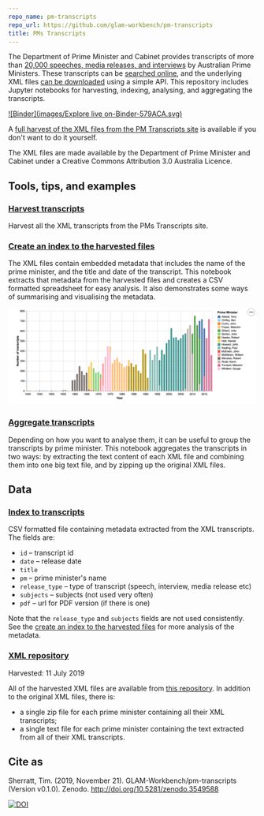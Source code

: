 ```yaml
---
repo_name: pm-transcripts
repo_url: https://github.com/glam-workbench/pm-transcripts
title: PMs Transcripts
---
```


The Department of Prime Minister and Cabinet provides transcripts of more than [20,000 speeches, media releases, and interviews](https://pmtranscripts.dpmc.gov.au/about-collection) by Australian Prime Ministers. These transcripts can be [searched online](https://pmtranscripts.dpmc.gov.au/), and the underlying XML files [can be downloaded](https://pmtranscripts.dpmc.gov.au/developers) using a simple API. This repository includes Jupyter notebooks for harvesting, indexing, analysing, and aggregating the transcripts.

[![Binder](images/Explore live on-Binder-579ACA.svg)](https://mybinder.org/v2/gh/GLAM-Workbench/australian-commonwealth-hansard/master)

A [full harvest of the XML files from the PM Transcripts site](https://github.com/wragge/pm-transcripts) is available if you don't want to do it yourself.

The XML files are made available by the Department of Prime Minister and Cabinet under a Creative Commons Attribution 3.0 Australia Licence.

## Tools, tips, and examples

### [Harvest transcripts](https://nbviewer.jupyter.org/github/GLAM-Workbench/pm-transcripts/blob/master/harvest_transcripts.ipynb)
Harvest all the XML transcripts from the PMs Transcripts site.

### [Create an index to the harvested files](https://nbviewer.jupyter.org/github/GLAM-Workbench/pm-transcripts/blob/master/index_and_analyse_transcript_metadata.ipynb)
The XML files contain embedded metadata that includes the name of the prime minister, and the title and date of the transcript. This notebook extracts that metadata from the harvested files and creates a CSV formatted spreadsheet for easy analysis. It also demonstrates some ways of summarising and visualising the metadata.

![Chart showing number of transcripts per year](images/pms-transcripts.png)

### [Aggregate transcripts](https://nbviewer.jupyter.org/github/GLAM-Workbench/pm-transcripts/blob/master/aggregate_transcripts.ipynb)  
Depending on how you want to analyse them, it can be useful to group the transcripts by prime minister. This notebook aggregates the transcripts in two ways: by extracting the text content of each XML file and combining them into one big text file, and by zipping up the original XML files.

## Data

### [Index to transcripts](https://github.com/GLAM-Workbench/pm-transcripts/blob/master/index.csv)

CSV formatted file containing metadata extracted from the XML transcripts. The fields are:

* `id` – transcript id
* `date` – release date
* `title`
* `pm` – prime minister's name
* `release_type` – type of transcript (speech, interview, media release etc)
* `subjects` – subjects (not used very often)
* `pdf` – url for PDF version (if there is one)

Note that the `release_type` and `subjects` fields are not used consistently. See the [create an index to the harvested files](https://nbviewer.jupyter.org/github/GLAM-Workbench/pm-transcripts/blob/master/index_and_analyse_transcript_metadata.ipynb) for more analysis of the metadata.

### [XML repository](https://github.com/wragge/hansard-xml)

Harvested: 11 July 2019

All of the harvested XML files are available from [this repository](https://github.com/wragge/hansard-xml). In addition to the original XML files, there is:

* a single zip file for each prime minister containing all their XML transcripts;
* a single text file for each prime minister containing the text extracted from all of their XML transcripts.

## Cite as

Sherratt, Tim. (2019, November 21). GLAM-Workbench/pm-transcripts (Version v0.1.0). Zenodo. <http://doi.org/10.5281/zenodo.3549588>

[![DOI](https://zenodo.org/badge/DOI/10.5281/zenodo.3549588.svg)](https://doi.org/10.5281/zenodo.3549588)
